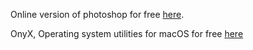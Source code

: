 Online version of photoshop for free [here](https://www.photopea.com/).


OnyX, Operating system utilities for macOS for free [here](https://www.titanium-software.fr/en/applications.html)

